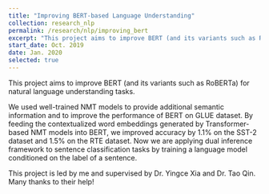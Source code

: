```yaml
---
title: "Improving BERT-based Language Understanding"
collection: research_nlp
permalink: /research/nlp/improving_bert
excerpt: "This project aims to improve BERT (and its variants such as RoBERTa) for natural language understanding tasks. We used well-trained NMT models to provide additional semantic information and to improve the performance of BERT on GLUE dataset. By feeding the contextualized word embeddings generated by Transformer-based NMT models into BERT, we improved accuracy by 1.1% on the SST-2 dataset and 1.5% on the RTE dataset. Now we are applying dual inference framework to sentence classification tasks by training a language model conditioned on the label of a sentence."
start_date: Oct. 2019
date: Jan. 2020
selected: true
---
```


This project aims to improve BERT (and its variants such as RoBERTa) for natural language understanding tasks.

We used well-trained NMT models to provide additional semantic information and to improve the performance of BERT on GLUE dataset. By feeding the contextualized word embeddings generated by Transformer-based NMT models into BERT, we improved accuracy by 1.1% on the SST-2 dataset and 1.5% on the RTE dataset. Now we are applying dual inference framework to sentence classification tasks by training a language model conditioned on the label of a sentence.

This project is led by me and supervised by Dr. Yingce Xia and Dr. Tao Qin. Many thanks to their help!

